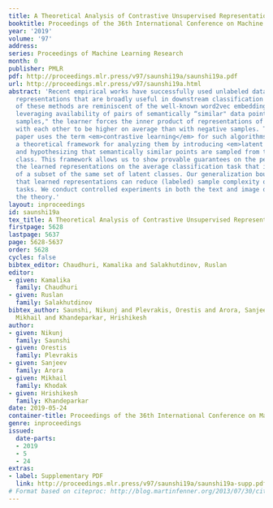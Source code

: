 ```yaml
---
title: A Theoretical Analysis of Contrastive Unsupervised Representation Learning
booktitle: Proceedings of the 36th International Conference on Machine Learning
year: '2019'
volume: '97'
address: 
series: Proceedings of Machine Learning Research
month: 0
publisher: PMLR
pdf: http://proceedings.mlr.press/v97/saunshi19a/saunshi19a.pdf
url: http://proceedings.mlr.press/v97/saunshi19a.html
abstract: 'Recent empirical works have successfully used unlabeled data to learn feature
  representations that are broadly useful in downstream classification tasks. Several
  of these methods are reminiscent of the well-known word2vec embedding algorithm:
  leveraging availability of pairs of semantically “similar" data points and “negative
  samples," the learner forces the inner product of representations of similar pairs
  with each other to be higher on average than with negative samples. The current
  paper uses the term <em>contrastive learning</em> for such algorithms and presents
  a theoretical framework for analyzing them by introducing <em>latent classes</em>
  and hypothesizing that semantically similar points are sampled from the same latent
  class. This framework allows us to show provable guarantees on the performance of
  the learned representations on the average classification task that is comprised
  of a subset of the same set of latent classes. Our generalization bound also shows
  that learned representations can reduce (labeled) sample complexity on downstream
  tasks. We conduct controlled experiments in both the text and image domains to support
  the theory.'
layout: inproceedings
id: saunshi19a
tex_title: A Theoretical Analysis of Contrastive Unsupervised Representation Learning
firstpage: 5628
lastpage: 5637
page: 5628-5637
order: 5628
cycles: false
bibtex_editor: Chaudhuri, Kamalika and Salakhutdinov, Ruslan
editor:
- given: Kamalika
  family: Chaudhuri
- given: Ruslan
  family: Salakhutdinov
bibtex_author: Saunshi, Nikunj and Plevrakis, Orestis and Arora, Sanjeev and Khodak,
  Mikhail and Khandeparkar, Hrishikesh
author:
- given: Nikunj
  family: Saunshi
- given: Orestis
  family: Plevrakis
- given: Sanjeev
  family: Arora
- given: Mikhail
  family: Khodak
- given: Hrishikesh
  family: Khandeparkar
date: 2019-05-24
container-title: Proceedings of the 36th International Conference on Machine Learning
genre: inproceedings
issued:
  date-parts:
  - 2019
  - 5
  - 24
extras:
- label: Supplementary PDF
  link: http://proceedings.mlr.press/v97/saunshi19a/saunshi19a-supp.pdf
# Format based on citeproc: http://blog.martinfenner.org/2013/07/30/citeproc-yaml-for-bibliographies/
---
```

